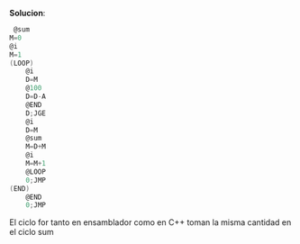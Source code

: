 
**Solucion**: 
``` c
 @sum
M=0         
@i
M=1         
(LOOP)
    @i
    D=M
    @100       
    D=D-A
    @END
    D;JGE      
    @i
    D=M        
    @sum
    M=D+M     
    @i
    M=M+1       
    @LOOP
    0;JMP      
(END)
    @END
    0;JMP      

 ```
El ciclo for tanto en ensamblador como en C++ toman la misma cantidad en el ciclo sum  
